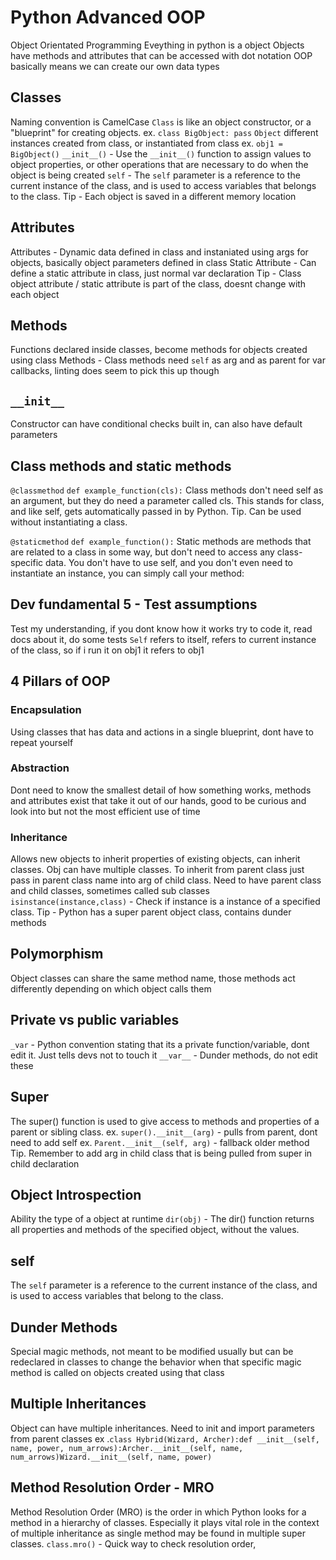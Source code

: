 # Python Advanced OOP

Object Orientated Programming
Eveything in python is a object
Objects have methods and attributes that can be accessed with dot notation
OOP basically means we can create our own data types

## Classes

Naming convention is CamelCase
`Class` is like an object constructor, or a "blueprint" for creating objects.
ex. `class BigObject: pass`
`Object` different instances created from class, or instantiated from class
ex. `obj1 = BigObject()`
`__init__()` - Use the `__init__()` function to assign values to object properties, or other operations that are necessary to do when the object is being created
`self` - The `self` parameter is a reference to the current instance of the class, and is used to access variables that belongs to the class.
Tip - Each object is saved in a different memory location

## Attributes

Attributes - Dynamic data defined in class and instaniated using args for objects, basically object parameters defined in class
Static Attribute - Can define a static attribute in class, just normal var declaration
Tip - Class object attribute / static attribute is part of the class, doesnt change with each object

## Methods

Functions declared inside classes, become methods for objects created using class
Methods - Class methods need `self` as arg and as parent for var callbacks, linting does seem to pick this up though

## `__init__`

Constructor can have conditional checks built in, can also have default parameters

## Class methods and static methods

`@classmethod`
`def example_function(cls):`
Class methods don't need self as an argument, but they do need a parameter called cls. This stands for class, and like self, gets automatically passed in by Python.
Tip. Can be used without instantiating a class.

`@staticmethod`
`def example_function():`
Static methods are methods that are related to a class in some way, but don't need to access any class-specific data. You don't have to use self, and you don't even need to instantiate an instance, you can simply call your method:

## Dev fundamental 5 - Test assumptions

Test my understanding, if you dont know how it works try to code it, read docs about it, do some tests
`Self` refers to itself, refers to current instance of the class, so if i run it on obj1 it refers to obj1

## 4 Pillars of OOP

### Encapsulation

Using classes that has data and actions in a single blueprint, dont have to repeat yourself

### Abstraction

Dont need to know the smallest detail of how something works, methods and attributes exist that take it out of our hands, good to be curious and look into but not the most efficient use of time

### Inheritance

Allows new objects to inherit properties of existing objects, can inherit classes. Obj can have multiple classes. To inherit from parent class just pass in parent class name into arg of child class.
Need to have parent class and child classes, sometimes called sub classes
`isinstance(instance,class)` - Check if instance is a instance of a specified class.
Tip - Python has a super parent object class, contains dunder methods

## Polymorphism

Object classes can share the same method name, those methods act differently depending on which object calls them

## Private vs public variables

`_var` - Python convention stating that its a private function/variable, dont edit it. Just tells devs not to touch it
`__var__` - Dunder methods, do not edit these

## Super

The super() function is used to give access to methods and properties of a parent or sibling class.
ex. `super().__init__(arg)` - pulls from parent, dont need to add self
ex. `Parent.__init__(self, arg)` - fallback older method
Tip. Remember to add arg in child class that is being pulled from super in child declaration

## Object Introspection

Ability the type of a object at runtime
`dir(obj)` - The dir() function returns all properties and methods of the specified object, without the values.

## self

The `self` parameter is a reference to the current instance of the class, and is used to access variables that belong to the class.

## Dunder Methods

Special magic methods, not meant to be modified usually but can be redeclared in classes to change the behavior when that specific magic method is called on objects created using that class

## Multiple Inheritances

Object can have multiple inheritances.
Need to init and import parameters from parent classes
ex .`class Hybrid(Wizard, Archer):def __init__(self, name, power, num_arrows):Archer.__init__(self, name, num_arrows)Wizard.__init__(self, name, power)`

## Method Resolution Order - MRO

Method Resolution Order (MRO) is the order in which Python looks for a method in a hierarchy of classes. Especially it plays vital role in the context of multiple inheritance as single method may be found in multiple super classes.
`class.mro()` - Quick way to check resolution order,
